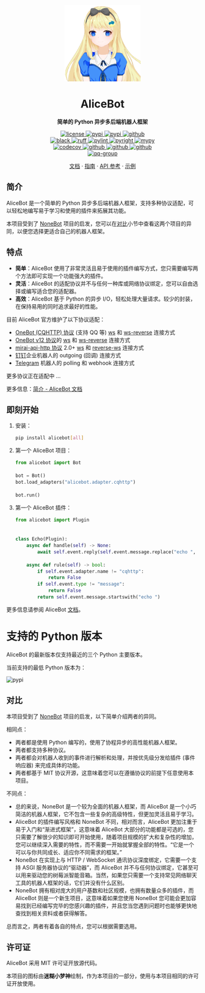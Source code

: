 <div align="center">
  <a href="https://docs.alicebot.dev/"><img src="https://raw.githubusercontent.com/AliceBotProject/alicebot/main/docs/public/logo.png" width="200" height="200" alt="logo"></a>

# AliceBot

**简单的 Python 异步多后端机器人框架**

</div>

<div align="center">
  <a href="https://raw.githubusercontent.com/AliceBotProject/alicebot/main/LICENSE">
    <img src="https://img.shields.io/github/license/AliceBotProject/alicebot" alt="license">
  </a>
  <a href="https://pypi.python.org/pypi/alicebot">
    <img src="https://img.shields.io/python/required-version-toml?tomlFilePath=https%3A%2F%2Fgithub.com%2FAliceBotProject%2Falicebot%2Fraw%2Fmain%2Fpyproject.toml" alt="pypi">
  </a>
  <a href="https://pypi.python.org/pypi/alicebot">
    <img src="https://img.shields.io/pypi/v/alicebot" alt="pypi">
  </a>
  <a href="https://github.com/AliceBotProject/alicebot/">
    <img src="https://img.shields.io/github/stars/AliceBotProject/alicebot?style=social" alt="github">
  </a>
  <br />
  <a href="https://github.com/psf/black">
    <img src="https://img.shields.io/badge/code%20style-black-000000.svg" alt="black">
  </a>
  <a href="https://github.com/astral-sh/ruff">
    <img src="https://img.shields.io/endpoint?url=https://raw.githubusercontent.com/astral-sh/ruff/main/assets/badge/v2.json" alt="ruff">
  </a>
  <a href="https://github.com/pylint-dev/pylint">
    <img src="https://img.shields.io/badge/linting-pylint-blue" alt="pylint">
  </a>
  <a href="https://github.com/Microsoft/pyright">
    <img src="https://img.shields.io/badge/type%20checker-pyright-yellowgreen" alt="pyright">
  </a>
  <a href="https://github.com/python/mypy">
    <img src="https://img.shields.io/badge/type%20checker-mypy-blue" alt="mypy">
  </a>
  <br />
  <a href="https://codecov.io/gh/AliceBotProject/alicebot">
    <img src="https://codecov.io/gh/AliceBotProject/alicebot/graph/badge.svg?token=3H6ZU6NN0J" alt="codecov">
  </a>
  <a href="https://github.com/AliceBotProject/alicebot/actions/workflows/test.yml">
    <img src="https://github.com/AliceBotProject/alicebot/actions/workflows/test.yml/badge.svg?branch=main&event=push" alt="github">
  </a>
  <a href="https://github.com/AliceBotProject/alicebot/actions/workflows/lint.yml">
    <img src="https://github.com/AliceBotProject/alicebot/actions/workflows/lint.yml/badge.svg?branch=main&event=push" alt="github">
  </a>
  <a href="https://github.com/AliceBotProject/alicebot/actions/workflows/docs.yml">
    <img src="https://github.com/AliceBotProject/alicebot/actions/workflows/docs.yml/badge.svg?branch=main&event=push" alt="github">
  </a>
  <br />
  <a href="https://jq.qq.com/?_wv=1027&k=ZbE3p6tq">
    <img src="https://img.shields.io/badge/QQ%E7%BE%A4-674802046-orange" alt="qq-group">
  </a>
</div>

<p align="center">
  <a href="https://docs.alicebot.dev/">文档</a>
  ·
  <a href="https://docs.alicebot.dev/guide/">指南</a>
  ·
  <a href="https://docs.alicebot.dev/guide/">API 参考</a>
  ·
  <a href="https://github.com/AliceBotProject/alicebot-example">示例</a>
</p>

## 简介

AliceBot 是一个简单的 Python 异步多后端机器人框架，支持多种协议适配，可以轻松地编写易于学习和使用的插件来拓展其功能。

本项目受到了 [NoneBot](https://github.com/nonebot/nonebot2/) 项目的启发，您可以在[对比](#对比)小节中查看这两个项目的异同，以便您选择更适合自己的机器人框架。

## 特点

- **简单**：AliceBot 使用了非常灵活且易于使用的插件编写方式，您只需要编写两个方法即可实现一个功能强大的插件。
- **灵活**：AliceBot 的适配协议并不与任何一种库或网络协议绑定，您可以自由选择或编写适合您的适配器。
- **高效**：AliceBot 基于 Python 的异步 I/O，轻松处理大量请求。较少的封装，在保持易用的同时追求最好的性能。

目前 AliceBot 官方维护了以下协议适配：

- [OneBot (CQHTTP) 协议](https://github.com/botuniverse/onebot-11) (支持 QQ 等) [ws](https://github.com/botuniverse/onebot-11/blob/master/communication/ws.md) 和 [ws-reverse](https://github.com/botuniverse/onebot-11/blob/master/communication/ws-reverse.md) 连接方式
- [OneBot v12 协议](https://12.onebot.dev/)的 [ws](https://12.onebot.dev/connect/communication/websocket/) 和 [ws-reverse](https://12.onebot.dev/connect/communication/websocket-reverse/) 连接方式
- [mirai-api-http 协议](https://github.com/project-mirai/mirai-api-http) 2.0+ [ws](https://github.com/project-mirai/mirai-api-http/blob/master/docs/adapter/WebsocketAdapter.md) 和 [reverse-ws](https://github.com/project-mirai/mirai-api-http/blob/master/docs/adapter/ReverseWebsocketAdapter.md) 连接方式
- [钉钉](https://developers.dingtalk.com/document/robots/robot-overview)企业机器人的 outgoing (回调) 连接方式
- [Telegram](https://core.telegram.org/bots) 机器人的 polling 和 webhook 连接方式

更多协议正在适配中 ...

更多信息：[简介 - AliceBot 文档](https://docs.alicebot.dev/guide/)

## 即刻开始

1. 安装：

   ```bash
   pip install alicebot[all]
   ```

2. 第一个 AliceBot 项目：

   ```python
   from alicebot import Bot

   bot = Bot()
   bot.load_adapters("alicebot.adapter.cqhttp")

   bot.run()
   ```

3. 第一个 AliceBot 插件：

   ```python
   from alicebot import Plugin


   class Echo(Plugin):
       async def handle(self) -> None:
           await self.event.reply(self.event.message.replace("echo ", ""))

       async def rule(self) -> bool:
           if self.event.adapter.name != "cqhttp":
               return False
           if self.event.type != "message":
               return False
           return self.event.message.startswith("echo ")
   ```

更多信息请参阅 AliceBot [文档](https://docs.alicebot.dev/)。

# 支持的 Python 版本

AliceBot 的最新版本仅支持最近的三个 Python 主要版本。

当前支持的最低 Python 版本为：

<img src="https://img.shields.io/python/required-version-toml?tomlFilePath=https%3A%2F%2Fgithub.com%2FAliceBotProject%2Falicebot%2Fraw%2Fmain%2Fpyproject.toml" alt="pypi">

## 对比

本项目受到了 [NoneBot](https://github.com/nonebot/nonebot2) 项目的启发，以下简单介绍两者的异同。

相同点：

- 两者都是使用 Python 编写的，使用了协程异步的高性能机器人框架。
- 两者都支持多种协议。
- 两者都会对机器人收到的事件进行解析和处理，并按优先级分发给插件 (事件响应器) 来完成具体的功能。
- 两者都基于 MIT 协议开源，这意味着您可以在遵循协议的前提下任意使用本项目。

不同点：

- 总的来说，NoneBot 是一个较为全面的机器人框架，而 AliceBot 是一个小巧简洁的机器人框架，它不包含一些复杂的高级特性，但更加灵活且易于学习。
- AliceBot 的插件编写风格和 NoneBot 不同，相对而言，AliceBot 更加注重于易于入门和“渐进式框架”，这意味着 AliceBot 大部分的功能都是可选的，您只需要了解很少的知识即可开始使用，随着项目规模的扩大和复杂性的增加，您可以继续深入需要的特性，而不需要一开始就掌握全部的特性。“它是一个可以与你共同成长、适应你不同需求的框架。”
- NoneBot 在实现上与 HTTP / WebSocket 通讯协议深度绑定，它需要一个支持 ASGI 服务器协议的“驱动器”，而 AliceBot 并不与任何协议绑定，它甚至可以用来驱动您的树莓派智能音箱。当然，如果您只需要一个支持常见网络聊天工具的机器人框架的话，它们并没有什么区别。
- NoneBot 拥有相对庞大的用户基数和社区规模，也拥有数量众多的插件，而 AliceBot 则是一个新生项目，这意味着如果您使用 NoneBot 您可能会更加容易找到已经编写完毕的您感兴趣的插件，并且您当您遇到问题时也能够更快地查找到相关资料或者获得解答。

总而言之，两者有着各自的特点，您可以根据需要选用。

## 许可证

AliceBot 采用 MIT 许可证开放源代码。

本项目的图标由**迷糊小梦神**绘制，作为本项目的一部分，使用与本项目相同的许可证开放使用。
